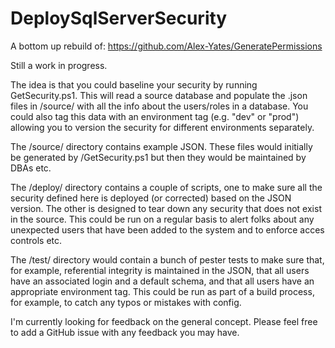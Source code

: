 # DeploySqlServerSecurity
A bottom up rebuild of: https://github.com/Alex-Yates/GeneratePermissions

Still a work in progress.

The idea is that you could baseline your security by running GetSecurity.ps1. This will read a source database and populate the .json files in /source/ with all the info about the users/roles in a database. You could also tag this data with an environment tag (e.g. "dev" or "prod") allowing you to version the security for different environments separately.

The /source/ directory contains example JSON. These files would initially be generated by /GetSecurity.ps1 but then they would be maintained by DBAs etc.

The /deploy/ directory contains a couple of scripts, one to make sure all the security defined here is deployed (or corrected) based on the JSON version. The other is designed to tear down any security that does not exist in the source. This could be run on a regular basis to alert folks about any unexpected users that have been added to the system and to enforce acces controls etc.

The /test/ directory would contain a bunch of pester tests to make sure that, for example, referential integrity is maintained in the JSON, that all users have an associated login and a default schema, and that all users have an appropriate environment tag. This could be run as part of a build process, for example, to catch any typos or mistakes with config.

I'm currently looking for feedback on the general concept. Please feel free to add a GitHub issue with any feedback you may have.
